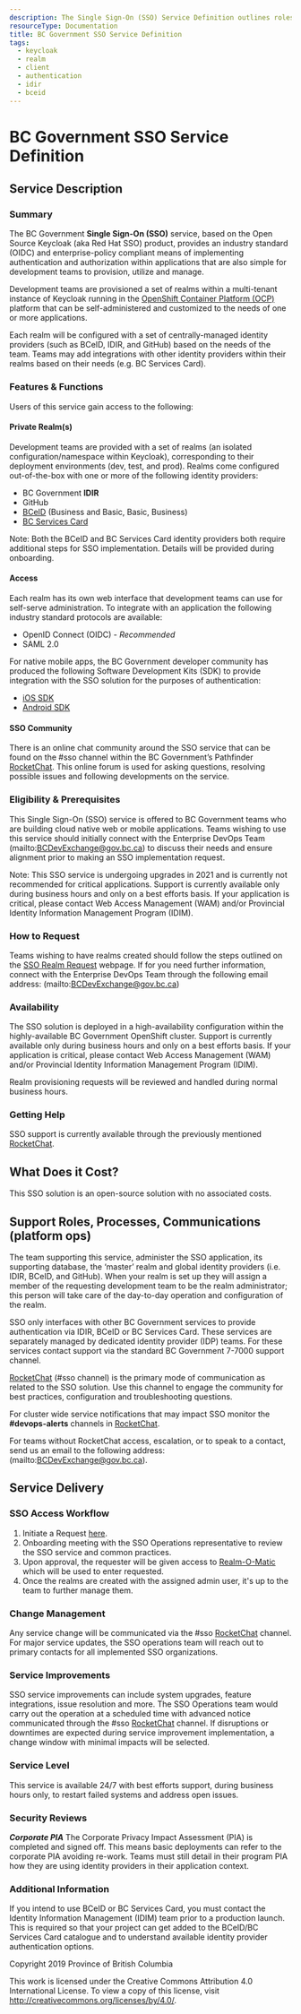 ```yaml
---
description: The Single Sign-On (SSO) Service Definition outlines roles and responsibilities for operating the service.
resourceType: Documentation
title: BC Government SSO Service Definition
tags:
  - keycloak
  - realm
  - client
  - authentication
  - idir
  - bceid
---
```


# BC Government SSO Service Definition

## Service Description

### Summary

The BC Government **Single Sign-On (SSO)** service, based on the Open Source Keycloak (aka Red Hat SSO) product, provides an industry standard (OIDC) and enterprise-policy compliant means of implementing authentication and authorization within applications that are also simple for development teams to provision, utilize and manage.

Development teams are provisioned a set of realms within a multi-tenant instance of Keycloak running in the [OpenShift Container Platform (OCP)](../OCP/ServiceDefinition.md) platform that can be self-administered and customized to the needs of one or more applications.

Each realm will be configured with a set of centrally-managed identity providers (such as BCeID, IDIR, and GitHub) based on the needs of the team. Teams may add integrations with other identity providers within their realms based on their needs (e.g. BC Services Card).

### Features & Functions

Users of this service gain access to the following:

#### Private Realm(s)

Development teams are provided with a set of realms (an isolated configuration/namespace within Keycloak), corresponding to their deployment environments (dev, test, and prod). Realms come configured out-of-the-box with one or more of the following identity providers:

* BC Government **IDIR**
* GitHub
* [BCeID](https://www.bceid.ca) (Business and Basic, Basic, Business)
* [BC Services Card](https://www2.gov.bc.ca/gov/content/governments/government-id/bc-services-card)

Note: Both the BCeID and BC Services Card identity providers both require additional steps for SSO implementation. Details will be provided during onboarding.

#### Access

Each realm has its own web interface that development teams can use for self-serve administration. To integrate with an application the following industry standard protocols are available:

 * OpenID Connect (OIDC) - _Recommended_
 * SAML 2.0
 
For native mobile apps, the BC Government developer community has produced the following Software Development Kits (SDK) to provide integration with the SSO solution for the purposes of authentication:

 * [iOS SDK](https://github.com/bcgov/mobile-authentication-ios)
 * [Android SDK](https://github.com/bcgov/mobile-authentication-android)

#### SSO Community

There is an online chat community around the SSO service that can be found on the #sso channel within the BC Government’s Pathfinder [RocketChat](https://chat.developer.gov.bc.ca/home). This online forum is used for asking questions, resolving possible issues and following developments on the service.

### Eligibility & Prerequisites

This Single Sign-On (SSO) service is offered to BC Government teams who are building cloud native web or mobile applications. Teams wishing to use this service should initially connect with the Enterprise DevOps Team (mailto:BCDevExchange@gov.bc.ca) to discuss their needs and ensure alignment prior to making an SSO implementation request.

Note: This SSO service is undergoing upgrades in 2021 and is currently not recommended for critical applications. Support is currently available only during business hours and only on a best efforts basis. If your application is critical, please contact Web Access Management (WAM) and/or Provincial Identity Information Management Program (IDIM).

### How to Request  

Teams wishing to have realms created should follow the steps outlined on the [SSO Realm Request](RequestSSORealm.md) webpage. If for you need further information, connect with the Enterprise DevOps Team through the following email address: (mailto:BCDevExchange@gov.bc.ca)

### Availability

The SSO solution is deployed in a high-availability configuration within the highly-available BC Government OpenShift cluster.  Support is currently available only during business hours and only on a best efforts basis. If your application is critical, please contact Web Access Management (WAM) and/or Provincial Identity Information Management Program (IDIM).

Realm provisioning requests will be reviewed and handled during normal business hours.

### Getting Help

SSO support is currently available through the previously mentioned [RocketChat](https://chat.developer.gov.bc.ca/home).

## What Does it Cost?

This SSO solution is an open-source solution with no associated costs.

## Support Roles, Processes, Communications (platform ops)

The team supporting this service, administer the SSO application, its supporting database, the ‘master’ realm and global identity providers (i.e. IDIR, BCeID, and GitHub). When your realm is set up they will assign a member of the requesting development team to be the realm administrator; this person will take care of the day-to-day operation and configuration of the realm.

SSO only interfaces with other BC Government services to provide authentication via IDIR, BCeID or BC Services Card. These services are separately managed by dedicated identity provider (IDP) teams. For these services contact support via the standard BC Government 7-7000 support channel.

[RocketChat](https://chat.developer.gov.bc.ca/home) (#sso channel) is the primary mode of communication as related to the SSO solution. Use this channel to engage the community for best practices, configuration and troubleshooting questions.

For cluster wide service notifications that may impact SSO monitor the **#devops-alerts** channels in [RocketChat](https://chat.developer.gov.bc.ca/channel/devops-alerts).

For teams without RocketChat access, escalation, or to speak to a contact, send us an email to the following address: (mailto:BCDevExchange@gov.bc.ca).

## Service Delivery

### SSO Access Workflow

1. Initiate a Request [here](RequestSSORealm.md).
2. Onboarding meeting with the SSO Operations representative to review the SSO service and common practices.
3. Upon approval, the requester will be given access to [Realm-O-Matic](https://realm-o-matic.developer.gov.bc.ca) which will be used to enter requested. 
4. Once the realms are created with the assigned admin user, it's up to the team to further manage them.

### Change Management

Any service change will be communicated via the #sso [RocketChat](https://chat.developer.gov.bc.ca/channel/sso) channel. For major service updates, the SSO operations team will reach out to primary contacts for all implemented SSO organizations.

### Service Improvements

SSO service improvements can include system upgrades, feature integrations, issue resolution and more. The SSO Operations team would carry out the operation at a scheduled time with advanced notice communicated through the #sso [RocketChat](https://chat.developer.gov.bc.ca/channel/sso) channel. If disruptions or downtimes are expected during service improvement implementation, a change window with minimal impacts will be selected.

### Service Level

This service is available 24/7 with best efforts support, during business hours only, to restart failed systems and address open issues. 

### Security Reviews

***Corporate PIA***
The Corporate Privacy Impact Assessment (PIA) is completed and signed off. This means basic deployments can refer to the corporate PIA avoiding re-work. Teams must still detail in their program PIA how they are using identity providers in their application context.

### Additional Information

If you intend to use BCeID or BC Services Card, you must contact the Identity Information Management (IDIM) team prior to a production launch. This is required so that your project can get added to the BCeID/BC Services Card catalogue and to understand available identity provider authentication options.

Copyright 2019 Province of British Columbia

This work is licensed under the Creative Commons Attribution 4.0 International License.
To view a copy of this license, visit http://creativecommons.org/licenses/by/4.0/.



